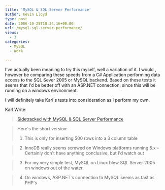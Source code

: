 ```yaml
---
title: 'MySQL & SQL Server Performance'
author: Kevin Lloyd
type: post
date: 2006-10-25T10:34:16+00:00
url: /mysql-sql-server-performance/
views:
  - 3
categories:
  - MySQL
  - Work

---
```

I've actually been meaning to try this myself, well a variation of it. I would , however be comparing these speeds from a C# Application performing data access to the SQL Sever 2005 or MySQL backend. Based on these tests it seems that I'd be better off with an ASP.NET connection, since this will be running on a windows environment.

I will definitely take Karl's tests into consideration as I perform my own.

Karl Write:

> [Sidetracked with MySQL & SQL Server Performance][1]

> Here's the short version:
>
> 1. This is only for inserting 500 rows into a 3 column table

> 2. InnoDB really seems screwed on Windows platforms running 5.x &#8211; Certainly don't have anything conclusive, but I'd watch out

> 3. For my very simple test, MySQL on Linux blew SQL Server 2005 on windows out of the water.

> 4. On windows, ASP.NET's connection to MySQL seems as fast as PHP's

 [1]: http://codebetter.com/blogs/karlseguin/archive/2006/10/24/Sidetracked-with-MySQL-_2600_-SQL-Server-Performance.aspx